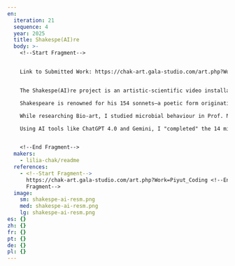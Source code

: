 ```yaml
---
en:
  iteration: 21
  sequence: 4
  year: 2025
  title: Shakespe(AI)re
  body: >-
    <﻿!--Start Fragment-->


    L﻿ink to Submitted Work: https://chak-art.gala-studio.com/art.php?Work=Shakespeaire


    The Shakespe(AI)re project is an artistic-scientific video installation in the realm of AI-assisted art with artist-driven processing. Using cutting-edge technology, it combines microbiology and medieval poetry. This project explores human relationships through artistic means by examining the processes of interaction and communication among bacteria. The Shakespe(AI)re project exemplifies a hybrid practice, training AI to "think" at a high creative level.

    Shakespeare is renowned for his 154 sonnets—a poetic form originating in the 13th century. A Sonnet Crown is a complex poetic cycle based on the acrostic principle. It consists of 15 sonnets, with the final one—Magistral—written first, serving as the thematic and structural foundation of the cycle. Upon discovering that, despite his prolific output, Shakespeare never wrote a Sonnet Crown, I resolved to rectify this gap. For the Magistral, I selected Shakespeare's Sonnet 144, which depicts the poet’s entangled relationships with a dark-haired woman and a fair-haired young man—allegories of the eternal human struggle between the forces of good and evil.

    While researching Bio-art, I studied microbial behaviour in Prof. Noam Stern-Ginossar’s microbiology lab at the Weizmann Institute of Science. Using microscope-generated images and videos, I observed the intricate dynamics of microbial interactions—far beyond mere symbiosis or competition. These behaviours, with their dramatic, tragic, or sacrificial elements, possess a scale of emotional intensity akin to Shakespearean drama. Inspired by these findings, I envisioned Shakespe(AI)re as a project that mirrors human relationships through the hidden world of bacteria.

    Using AI tools like ChatGPT 4.0 and Gemini, I "completed" the 14 missing sonnets to form a Sonnet Crown, effectively becoming an inadvertent “co-author” with Shakespeare. Hundreds of verses were refined to match the rules and cadence of Shakespearean versification. With Suno AI, I composed music and selected vocal performances for the new sonnets. Using MidJourney, I created bacterial imagery, while Vivago program helped me craft short video reels, ultimately integrating them into the video-project 28-minute 4K video installation.


    <﻿!--End Fragment-->
  makers:
    - lilia-chak/readme
  references:
    - <﻿!--Start Fragment-->
      https://chak-art.gala-studio.com/art.php?Work=Piyut_Coding <!--End
      Fragment-->
  image:
    sm: shakespe-ai-resm.png
    med: shakespe-ai-resm.png
    lg: shakespe-ai-resm.png
es: {}
zh: {}
fr: {}
pt: {}
de: {}
pl: {}
---
```


